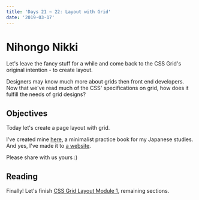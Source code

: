 ```yaml
---
title: 'Days 21 ~ 22: Layout with Grid'
date: '2019-03-17'
---
```


# Nihongo Nikki

Let's leave the fancy stuff for a while and come back to the CSS Grid's original intention - to create layout.

Designers may know much more about grids then front end developers.
Now that we've read much of the CSS' specifications on grid, how does it fulfill the needs of grid designs?

## Objectives

Today let's create a page layout with grid.

I've created mine [here](https://codepen.io/wgao19/pen/jXgbPy), a minimalist practice book for my Japanese studies. And yes, I've made it to [a website](https://japanese.wgao19.cc/).

Please share with us yours :)

## Reading

Finally! Let's finish [CSS Grid Layout Module 1](https://www.w3.org/TR/css-grid-1/), remaining sections.

